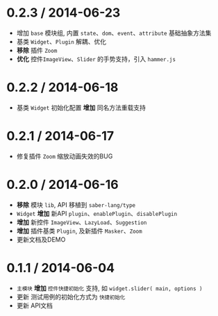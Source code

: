 0.2.3 / 2014-06-23
==================

* 增加 `base` 模块组, 内置 `state`、`dom`、`event`、`attribute` 基础抽象方法集
* 基类 `Widget`、`Plugin` 解耦、优化
* **移除** 插件 `Zoom`
* **优化** 控件`ImageView`、`Slider` 的手势支持，引入 `hammer.js`


0.2.2 / 2014-06-18
==================

* 基类 `Widget` 初始化配置 **增加** 同名方法重载支持


0.2.1 / 2014-06-17
==================

* 修复插件 `Zoom` 缩放动画失效的BUG


0.2.0 / 2014-06-16
==================

* **移除** 模块 `lib`, API 移植到 `saber-lang/type`
* `Widget` **增加** 新API `plugin`、`enablePlugin`、`disablePlugin`
* **增加** 新控件 `ImageView`、`LazyLoad`、`Suggestion`
* **增加** 插件基类 `Plugin`, 及新插件 `Masker`、`Zoom`
* 更新文档及DEMO


0.1.1 / 2014-06-04
==================

* `主模块` **增加** `控件快捷初始化` 支持, 如 `widget.slider( main, options )`
* 更新 测试用例的初始化方式为 `快捷初始化`
* 更新 API文档
